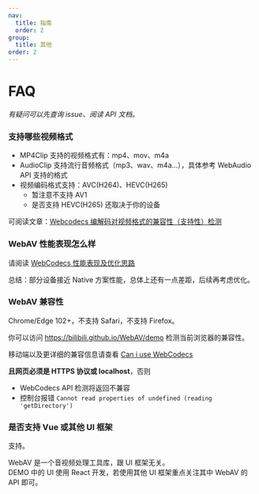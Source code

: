 ```yaml
---
nav:
  title: 指南
  order: 2
group:
  title: 其他
order: 2
---
```


# FAQ

_有疑问可以先查询 issue、阅读 API 文档。_

### 支持哪些视频格式

- MP4Clip 支持的视频格式有：mp4、mov、m4a
- AudioClip 支持流行音频格式（mp3、wav、m4a...），具体参考 WebAudio API 支持的格式
- 视频编码格式支持：AVC(H264)、HEVC(H265)
  - 暂注意不支持 AV1
  - 是否支持 HEVC(H265) 还取决于你的设备

可阅读文章：[Webcodecs 编解码对视频格式的兼容性（支持性）检测](https://github.com/hughfenghen/hughfenghen.github.io/issues/129)

### WebAV 性能表现怎么样

请阅读 [WebCodecs 性能表现及优化思路](https://hughfenghen.github.io/posts/2024/07/27/webcodecs-performance-benchmark/)

总结：部分设备接近 Native 方案性能，总体上还有一点差距，后续再考虑优化。

### WebAV 兼容性

Chrome/Edge 102+，不支持 Safari，不支持 Firefox。

你可以访问 <https://bilibili.github.io/WebAV/demo> 检测当前浏览器的兼容性。

移动端以及更详细的兼容信息请查看 [Can i use WebCodecs](https://caniuse.com/?search=WebCodecs)

**且网页必须是 HTTPS 协议或 localhost**，否则

- WebCodecs API 检测将返回不兼容
- 控制台报错 `Cannot read properties of undefined (reading 'getDirectory')`

### 是否支持 Vue 或其他 UI 框架

支持。

WebAV 是一个音视频处理工具库，跟 UI 框架无关。  
DEMO 中的 UI 使用 React 开发，若使用其他 UI 框架重点关注其中 WebAV 的 API 即可。
